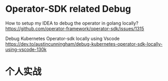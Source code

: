 
# Operator-SDK related Debug

How to setup my IDEA to debug the operator in golang locally? https://github.com/operator-framework/operator-sdk/issues/1315

Debug Kubernetes Operator-sdk locally using Vscode https://dev.to/austincunningham/debug-kubernetes-operator-sdk-locally-using-vscode-130k

# 个人实战
